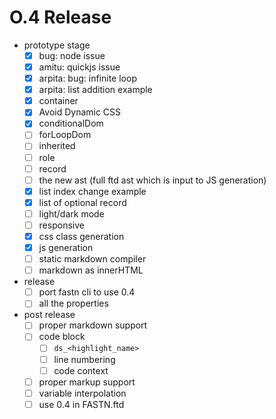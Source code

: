 # O.4 Release

- prototype stage
  - [x] bug: node issue
  - [x] amitu: quickjs issue
  - [x] arpita: bug: infinite loop
  - [x] arpita: list addition example
  - [x] container
  - [x] Avoid Dynamic CSS
  - [x] conditionalDom
  - [ ] forLoopDom
  - [ ] inherited
  - [ ] role
  - [ ] record
  - [ ] the new ast (full ftd ast which is input to JS generation)
  - [x] list index change example
  - [x] list of optional record
  - [ ] light/dark mode
  - [ ] responsive
  - [x] css class generation
  - [x] js generation
  - [ ] static markdown compiler
  - [ ] markdown as innerHTML
- release
  - [ ] port fastn cli to use 0.4
  - [ ] all the properties
- post release
  - [ ] proper markdown support
  - [ ] code block
    - [ ] `ds_<highlight_name>`
    - [ ] line numbering
    - [ ] code context
  - [ ] proper markup support
  - [ ] variable interpolation
  - [ ] use 0.4 in FASTN.ftd
